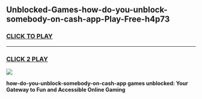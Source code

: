 
## Unblocked-Games-how-do-you-unblock-somebody-on-cash-app-Play-Free-h4p73
<h3>
<a href="https://premium76.site?title=how-do-you-unblock-somebody-on-cash-app&ref=10A">CLICK TO PLAY</a></h3>
<hr>

<h3>
<a href="https://premium76.site?title=how-do-you-unblock-somebody-on-cash-app&ref=10A">CLICK 2 PLAY</a>
  
</h3>

<a href="https://premium76.site?title=how-do-you-unblock-somebody-on-cash-app&ref=10A"><img src="https://clearcache.store/games.png"></a>


**how-do-you-unblock-somebody-on-cash-app games unblocked: Your Gateway to Fun and Accessible Online Gaming**
